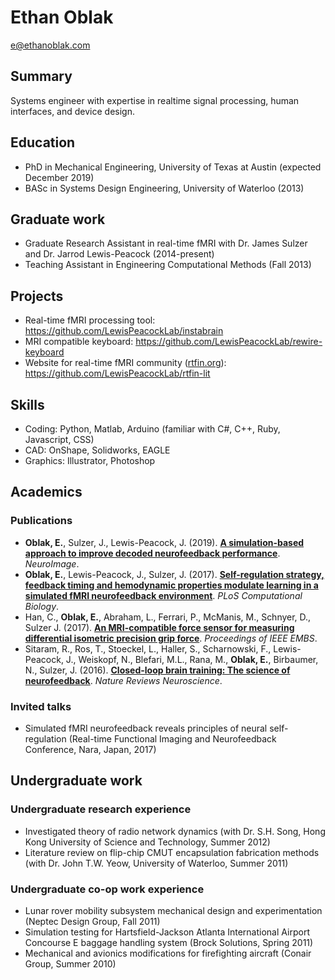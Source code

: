 # Ethan Oblak
e@ethanoblak.com

## Summary
Systems engineer with expertise in realtime signal processing, human interfaces, and device design.

## Education
- PhD in Mechanical Engineering, University of Texas at Austin (expected December 2019)
- BASc in Systems Design Engineering, University of Waterloo (2013)

## Graduate work
- Graduate Research Assistant in real-time fMRI with Dr. James Sulzer and Dr. Jarrod Lewis-Peacock (2014-present)
- Teaching Assistant in Engineering Computational Methods (Fall 2013)

## Projects
- Real-time fMRI processing tool: https://github.com/LewisPeacockLab/instabrain
- MRI compatible keyboard: https://github.com/LewisPeacockLab/rewire-keyboard
- Website for real-time fMRI community ([rtfin.org](http://www.rtfin.org/literature.html)): https://github.com/LewisPeacockLab/rtfin-lit

## Skills

- Coding: Python, Matlab, Arduino (familiar with C#, C++, Ruby, Javascript, CSS)
- CAD: OnShape, Solidworks, EAGLE
- Graphics: Illustrator, Photoshop

## Academics

### Publications

- **Oblak, E.**, Sulzer, J., Lewis-Peacock, J. (2019). **[A simulation-based approach to improve decoded neurofeedback performance](https://doi.org/10.1016/j.neuroimage.2019.03.062)**. _NeuroImage_.
- **Oblak, E.**, Lewis-Peacock, J., Sulzer, J. (2017). **[Self-regulation strategy, feedback timing and hemodynamic properties modulate learning in a simulated fMRI neurofeedback environment](https://journals.plos.org/ploscompbiol/article?id=10.1371/journal.pcbi.1005681)**. _PLoS Computational Biology_.
- Han, C., **Oblak, E.**, Abraham, L., Ferrari, P., McManis, M., Schnyer, D., Sulzer J. (2017). **[An MRI-compatible force sensor for measuring differential isometric precision grip force](https://www.ncbi.nlm.nih.gov/pubmed/29059991)**. _Proceedings of IEEE EMBS_.
- Sitaram, R., Ros, T., Stoeckel, L., Haller, S., Scharnowski, F., Lewis-Peacock, J., Weiskopf, N., Blefari, M.L., Rana, M., **Oblak, E.**, Birbaumer, N., Sulzer, J. (2016). **[Closed-loop brain training: The science of neurofeedback](https://www.nature.com/articles/nrn.2016.164)**. _Nature Reviews Neuroscience_.

### Invited talks

- Simulated fMRI neurofeedback reveals principles of neural self-regulation (Real-time Functional Imaging and Neurofeedback Conference, Nara, Japan, 2017)

## Undergraduate work

### Undergraduate research experience
- Investigated theory of radio network dynamics (with Dr. S.H. Song, Hong Kong University of Science and Technology, Summer 2012)
- Literature review on flip-chip CMUT encapsulation fabrication methods (with Dr. John T.W. Yeow, University of Waterloo, Summer 2011)

### Undergraduate co-op work experience
- Lunar rover mobility subsystem mechanical design and experimentation (Neptec Design Group, Fall 2011)
- Simulation testing for Hartsfield-Jackson Atlanta International Airport Concourse E baggage handling system (Brock Solutions, Spring 2011)
- Mechanical and avionics modifications for firefighting aircraft (Conair Group, Summer 2010)